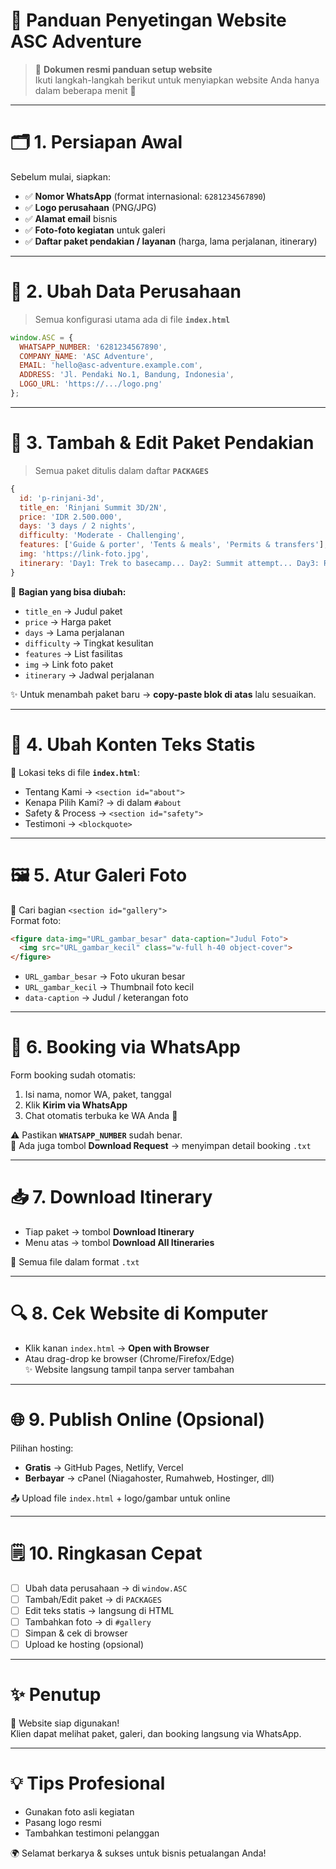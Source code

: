 # 🌄 **Panduan Penyetingan Website ASC Adventure**

> 📖 **Dokumen resmi panduan setup website**  
> Ikuti langkah-langkah berikut untuk menyiapkan website Anda hanya dalam beberapa menit 🚀  

---

# 🗂️ **1. Persiapan Awal**
Sebelum mulai, siapkan:
- ✅ **Nomor WhatsApp** (format internasional: `6281234567890`)  
- ✅ **Logo perusahaan** (PNG/JPG)  
- ✅ **Alamat email** bisnis  
- ✅ **Foto-foto kegiatan** untuk galeri  
- ✅ **Daftar paket pendakian / layanan** (harga, lama perjalanan, itinerary)  

---

# 🏢 **2. Ubah Data Perusahaan**
> Semua konfigurasi utama ada di file **`index.html`**

```js
window.ASC = {
  WHATSAPP_NUMBER: '6281234567890',
  COMPANY_NAME: 'ASC Adventure',
  EMAIL: 'hello@asc-adventure.example.com',
  ADDRESS: 'Jl. Pendaki No.1, Bandung, Indonesia',
  LOGO_URL: 'https://.../logo.png'
};
```

---

# 🎒 **3. Tambah & Edit Paket Pendakian**
> Semua paket ditulis dalam daftar **`PACKAGES`**

```js
{
  id: 'p-rinjani-3d',
  title_en: 'Rinjani Summit 3D/2N',
  price: 'IDR 2.500.000',
  days: '3 days / 2 nights',
  difficulty: 'Moderate - Challenging',
  features: ['Guide & porter', 'Tents & meals', 'Permits & transfers'],
  img: 'https://link-foto.jpg',
  itinerary: 'Day1: Trek to basecamp... Day2: Summit attempt... Day3: Return.'
}
```

🔑 **Bagian yang bisa diubah:**
- `title_en` → Judul paket  
- `price` → Harga paket  
- `days` → Lama perjalanan  
- `difficulty` → Tingkat kesulitan  
- `features` → List fasilitas  
- `img` → Link foto paket  
- `itinerary` → Jadwal perjalanan  

✨ Untuk menambah paket baru → **copy-paste blok di atas** lalu sesuaikan.  

---

# 📝 **4. Ubah Konten Teks Statis**

📍 Lokasi teks di file **`index.html`**:
- Tentang Kami → `<section id="about">`  
- Kenapa Pilih Kami? → di dalam `#about`  
- Safety & Process → `<section id="safety">`  
- Testimoni → `<blockquote>`  

---

# 🖼️ **5. Atur Galeri Foto**

📍 Cari bagian `<section id="gallery">`  
Format foto:

```html
<figure data-img="URL_gambar_besar" data-caption="Judul Foto">
  <img src="URL_gambar_kecil" class="w-full h-40 object-cover">
</figure>
```

- `URL_gambar_besar` → Foto ukuran besar  
- `URL_gambar_kecil` → Thumbnail foto kecil  
- `data-caption` → Judul / keterangan foto  

---

# 📲 **6. Booking via WhatsApp**

Form booking sudah otomatis:  
1. Isi nama, nomor WA, paket, tanggal  
2. Klik **Kirim via WhatsApp**  
3. Chat otomatis terbuka ke WA Anda 📩  

⚠️ Pastikan **`WHATSAPP_NUMBER`** sudah benar.  
🔗 Ada juga tombol **Download Request** → menyimpan detail booking `.txt`  

---

# 📥 **7. Download Itinerary**

- Tiap paket → tombol **Download Itinerary**  
- Menu atas → tombol **Download All Itineraries**  

📂 Semua file dalam format `.txt`  

---

# 🔍 **8. Cek Website di Komputer**

- Klik kanan `index.html` → **Open with Browser**  
- Atau drag-drop ke browser (Chrome/Firefox/Edge)  
✨ Website langsung tampil tanpa server tambahan  

---

# 🌐 **9. Publish Online (Opsional)**

Pilihan hosting:  
- **Gratis** → GitHub Pages, Netlify, Vercel  
- **Berbayar** → cPanel (Niagahoster, Rumahweb, Hostinger, dll)  

📤 Upload file `index.html` + logo/gambar untuk online  

---

# 🗒️ **10. Ringkasan Cepat**

- [ ] Ubah data perusahaan → di `window.ASC`  
- [ ] Tambah/Edit paket → di `PACKAGES`  
- [ ] Edit teks statis → langsung di HTML  
- [ ] Tambahkan foto → di `#gallery`  
- [ ] Simpan & cek di browser  
- [ ] Upload ke hosting (opsional)  

---

# ✨ **Penutup**

🎉 Website siap digunakan!  
Klien dapat melihat paket, galeri, dan booking langsung via WhatsApp.  

---

# 💡 **Tips Profesional**
- Gunakan foto asli kegiatan  
- Pasang logo resmi  
- Tambahkan testimoni pelanggan  

🌍 Selamat berkarya & sukses untuk bisnis petualangan Anda!  

